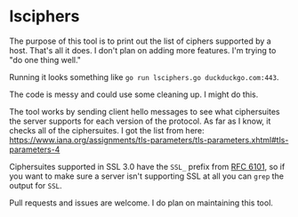 # lsciphers

The purpose of this tool is to print out the list of ciphers supported by a host. That's all it does. I don't plan on adding more features. I'm trying to "do one thing well."

Running it looks something like `go run lsciphers.go duckduckgo.com:443`.

The code is messy and could use some cleaning up. I might do this.

The tool works by sending client hello messages to see what ciphersuites the server supports for each version of the protocol. As far as I know, it checks all of the ciphersuites. I got the list from here: https://www.iana.org/assignments/tls-parameters/tls-parameters.xhtml#tls-parameters-4

Ciphersuites supported in SSL 3.0 have the `SSL_` prefix from [RFC 6101](https://tools.ietf.org/html/rfc6101), so if you want to make sure a server isn't supporting SSL at all you can `grep` the output for `SSL`.

Pull requests and issues are welcome. I do plan on maintaining this tool.
